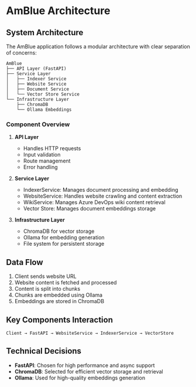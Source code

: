 # AmBlue Architecture

## System Architecture

The AmBlue application follows a modular architecture with clear separation of concerns:

```plaintext
AmBlue
├── API Layer (FastAPI)
├── Service Layer
│   ├── Indexer Service
│   ├── Website Service
│   ├── Document Service
│   └── Vector Store Service
└── Infrastructure Layer
    ├── ChromaDB
    └── Ollama Embeddings
```

### Component Overview

1. **API Layer**

   - Handles HTTP requests
   - Input validation
   - Route management
   - Error handling

2. **Service Layer**

   - IndexerService: Manages document processing and embedding
   - WebsiteService: Handles website crawling and content extraction
   - WikiService: Manages Azure DevOps wiki content retrieval
   - Vector Store: Manages document embeddings storage

3. **Infrastructure Layer**

   - ChromaDB for vector storage
   - Ollama for embedding generation
   - File system for persistent storage

## Data Flow

1. Client sends website URL
2. Website content is fetched and processed
3. Content is split into chunks
4. Chunks are embedded using Ollama
5. Embeddings are stored in ChromaDB

## Key Components Interaction

```plaintext
Client → FastAPI → WebsiteService → IndexerService → VectorStore
```

## Technical Decisions

- **FastAPI**: Chosen for high performance and async support
- **ChromaDB**: Selected for efficient vector storage and retrieval
- **Ollama**: Used for high-quality embeddings generation
